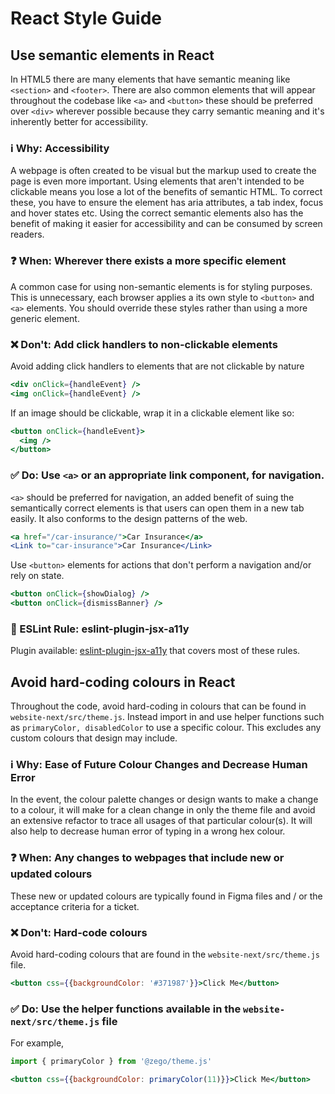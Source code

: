 # React Style Guide

## Use semantic elements in React

In HTML5 there are many elements that have semantic meaning like `<section>` and `<footer>`. There are also common elements that will appear throughout the codebase like `<a>` and `<button>` these should be preferred over `<div>` wherever possible because they carry semantic meaning and it's inherently better for accessibility.

### ℹ️ Why: **Accessibility**

A webpage is often created to be visual but the markup used to create the page is even more important. Using elements that aren't intended to be clickable means you lose a lot of the benefits of semantic HTML. To correct these, you have to ensure the element has aria attributes, a tab index, focus and hover states etc. Using the correct semantic elements also has the benefit of making it easier for accessibility and can be consumed by screen readers.

### ❓ When: **Wherever there exists a more specific element**

A common case for using non-semantic elements is for styling purposes. This is unnecessary, each browser applies a its own style to `<button>` and `<a>` elements. You should override these styles rather than using a more generic element.

### ❌ Don't: **Add click handlers to non-clickable elements**

Avoid adding click handlers to elements that are not clickable by nature

```jsx
<div onClick={handleEvent} />
<img onClick={handleEvent} />
```

If an image should be clickable, wrap it in a clickable element like so:

```jsx
<button onClick={handleEvent}>
  <img />
</button>
```

### ✅ Do: **Use `<a>` or an appropriate link component, for navigation.**

`<a>` should be preferred for navigation, an added benefit of suing the semantically correct elements is that users can open them in a new tab easily. It also conforms to the design patterns of the web.

```jsx
<a href="/car-insurance/">Car Insurance</a>
<Link to="car-insurance">Car Insurance</Link>
```

Use `<button>` elements for actions that don't perform a navigation and/or rely on state.

```jsx
<button onClick={showDialog} />
<button onClick={dismissBanner} />
```

### 🤖 ESLint Rule: **eslint-plugin-jsx-a11y**

Plugin available: [eslint-plugin-jsx-a11y](https://www.npmjs.com/package/eslint-plugin-jsx-a11y) that covers most of these rules.

## Avoid hard-coding colours in React

Throughout the code, avoid hard-coding in colours that can be found in `website-next/src/theme.js`. Instead import in and use helper functions such as `primaryColor, disabledColor` to use a specific colour. This excludes any custom colours that design may include.

### ℹ️ Why: **Ease of Future Colour Changes and Decrease Human Error**

In the event, the colour palette changes or design wants to make a change to a colour, it will make for a clean change in only the theme file and avoid an extensive refactor to trace all usages of that particular colour(s). It will also help to decrease human error of typing in a wrong hex colour.

### ❓ When: **Any changes to webpages that include new or updated colours**

These new or updated colours are typically found in Figma files and / or the acceptance criteria for a ticket.

### ❌ Don't: **Hard-code colours**

Avoid hard-coding colours that are found in the `website-next/src/theme.js` file.

```jsx
<button css={{backgroundColor: '#371987'}}>Click Me</button>
```

### ✅ Do: **Use the helper functions available in the `website-next/src/theme.js` file**

For example,

```jsx
import { primaryColor } from '@zego/theme.js'

<button css={{backgroundColor: primaryColor(11)}}>Click Me</button>
```
